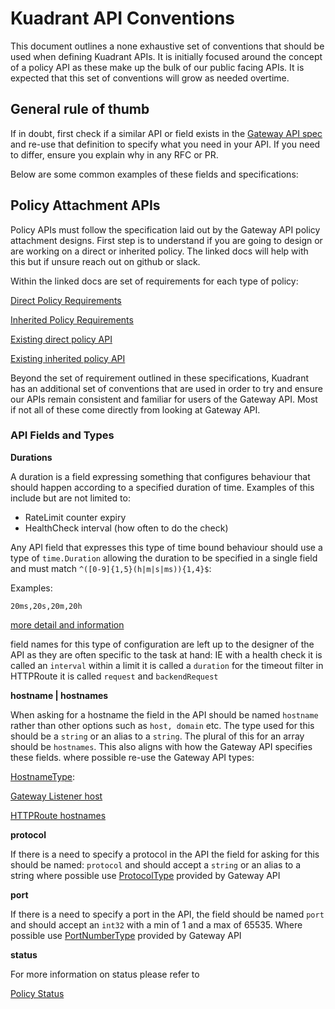 # Kuadrant API Conventions

This document outlines a none exhaustive set of conventions that should be used when defining Kuadrant APIs. It is initially focused around the concept of a policy API as these make up the bulk of our public facing APIs. It is expected that this set of conventions will grow as needed overtime.


## General rule of thumb

If in doubt, first check if a similar API or field exists in the [Gateway API spec](https://gateway-api.sigs.k8s.io/reference/spec/) and re-use that definition to specify what you need in your API. If you need to differ, ensure you explain why in any RFC or PR. 

Below are some common examples of these fields and specifications:

## Policy Attachment APIs

Policy APIs must follow the specification laid out by the Gateway API policy attachment designs. First step is to understand if you are going to design or are working on a direct or inherited policy. The linked docs will help with this but if unsure reach out on github or slack. 

Within the linked docs are set of requirements for each type of policy:

[Direct Policy Requirements](https://gateway-api.sigs.k8s.io/geps/gep-2648/#direct-policy-attachment-requirements-in-brief)

[Inherited Policy Requirements](https://gateway-api.sigs.k8s.io/geps/gep-2649/#inherited-policy-attachment-requirements-in-brief)

[Existing direct policy API](https://docs.kuadrant.io/0.10.0/kuadrant-operator/doc/reference/dnspolicy/)

[Existing inherited policy API](https://docs.kuadrant.io/0.10.0/kuadrant-operator/doc/reference/ratelimitpolicy/)

Beyond the set of requirement outlined in these specifications, Kuadrant has an additional set of conventions that are used in order to try and ensure our APIs remain consistent and familiar for users of the Gateway API. Most if not all of these come directly from looking at Gateway API.


### API Fields and Types

**Durations**

A duration is a field expressing something that configures behaviour that should happen according to a specified duration of time. Examples of this include but are not limited to:

- RateLimit counter expiry
- HealthCheck interval (how often to do the check)

Any API field that expresses this type of time bound behaviour should use a type of `time.Duration` allowing the duration to be specified in a single field and must match `^([0-9]{1,5}(h|m|s|ms)){1,4}$`: 

Examples:

`20ms,20s,20m,20h` 

[more detail and information](https://gateway-api.sigs.k8s.io/geps/gep-2257/#gateway-api-duration-format)


field names for this type of configuration are left up to the designer of the API as they are often specific to the task at hand: IE with a health check it is called an `interval` within a limit it is called a `duration` for the timeout filter in HTTPRoute it is called `request` and `backendRequest`

**hostname | hostnames**

When asking for a hostname the field in the API should be named `hostname` rather than other options such as `host, domain` etc. The type used for this should be a `string` or an alias to a `string`. The plural of this for an array should be `hostnames`. This also aligns with how the Gateway API specifies these fields. where possible re-use the Gateway API types:

[HostnameType](https://github.com/kubernetes-sigs/gateway-api/blob/main/apis/v1/shared_types.go#L523):

[Gateway Listener host](https://gateway-api.sigs.k8s.io/reference/spec/#gateway.networking.k8s.io/v1.Listener)

[HTTPRoute hostnames](https://gateway-api.sigs.k8s.io/reference/spec/#gateway.networking.k8s.io/v1.HTTPRouteSpec)



**protocol**

If there is a need to specify a protocol in the API the field for asking for this should be named: `protocol` and should accept a `string` or an alias to a string where possible use [ProtocolType](https://github.com/kubernetes-sigs/gateway-api/blob/main/apis/v1/gateway_types.go#L363) provided by Gateway API 

**port**

If there is a need to specify a port in the API, the field should be named `port` and should accept an `int32` with a min of 1 and a max of 65535. Where possible use [PortNumberType](https://github.com/kubernetes-sigs/gateway-api/blob/main/apis/v1/shared_types.go#L233) provided by Gateway API 


**status**

For more information on status please refer to 

[Policy Status](../rfcs/0004-policy-status.md)